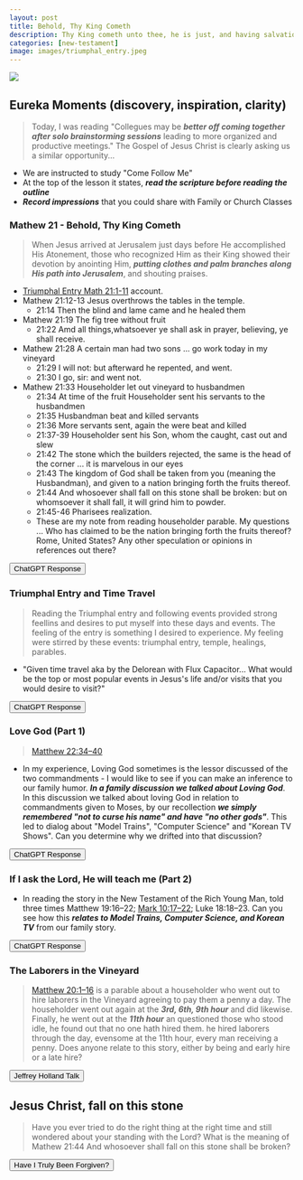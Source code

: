 ```yaml
---
layout: post
title: Behold, Thy King Cometh
description: Thy King cometh unto thee, he is just, and having salvation
categories: [new-testament]
image: images/triumphal_entry.jpeg
---
```


![](https://cdn.shopify.com/s/files/1/0495/3335/4141/products/Walter-Rane-Triumphal-Entry_47fe1ccc-23e4-4212-ab24-44c3bcfd4b02.png?v=1603900819)

## Eureka Moments (discovery, inspiration, clarity)
> Today, I was reading "Collegues may be ***better off coming together after solo brainstorming sessions*** leading to more organized and productive meetings."  The Gospel of Jesus Christ is clearly asking us a similar opportunity... 
- We are instructed to study "Come Follow Me"
- At the top of the lesson it states, ***read the scripture before reading the outline***
- ***Record impressions*** that you could share with Family or Church Classes

### Mathew 21 - Behold, Thy King Cometh
> When Jesus arrived at Jerusalem just days before He accomplished His Atonement, those who recognized Him as their King showed their devotion by anointing Him, ***putting clothes and palm branches along His path into Jerusalem***, and shouting praises.
- [Triumphal Entry Math 21:1-11](https://www.churchofjesuschrist.org/study/scriptures/nt/matt/21?lang=eng&id=1-11#p1) account.
- Mathew 21:12-13 Jesus overthrows the tables in the temple.  
    - 21:14 Then the blind and lame came and he healed them
- Mathew 21:19 The fig tree without fruit
    - 21:22 Amd all things,whatsoever ye shall ask in prayer, believing, ye shall receive.
- Mathew 21:28 A certain man had two sons ... go work today in my vineyard
    - 21:29 I will not: but afterward he repented, and went.
    - 21:30 I go, sir: and went not.
- Mathew 21:33 Householder let out vineyard to husbandmen
    - 21:34 At time of the fruit Householder sent his servants to the husbandmen
    - 21:35 Husbandman beat and killed servants
    - 21:36 More servants sent, again the were beat and killed
    - 21:37-39 Householder sent his Son, whom the caught, cast out and slew
    - 21:42 The stone which the builders rejected, the same is the head of the corner ... it is marvelous in our eyes
    - 21:43 The kingdom of God shall be taken from you (meaning the Husbandman), and given to a nation bringing forth the fruits thereof.
    - 21:44 And whosoever shall fall on this stone shall be broken: but on whomsoever it shall fall, it will grind him to powder.
    - 21:45-46 Pharisees realization.
    - These are my note from reading householder parable.  My questions ... Who has claimed to be the nation bringing forth the fruits thereof?  Rome, United States?   Any other speculation or opinions in references out there?

<SCRIPT>
function Householder() {
    var x = document.getElementById('Householder');
    if (x.style.display == 'none') {
        x.style.display = 'block';
    } else {
        x.style.display = 'none';
    }
}
</SCRIPT>

<BUTTON ONCLICK="Householder()">ChatGPT Response</BUTTON>

<DIV ID="Householder" STYLE="display:none">
In the parable you described from Matthew 21:33-46, <b>the householder represents God</b>, the vineyard represents the kingdom of God, and <b>the husbandmen represent the religious leaders or the people of Israel</b>. The <b>servants sent by the householder represent the prophets sent by God</b> throughout history to the people of Israel, and the son represents Jesus Christ.
<br><br>
The phrase in Matthew 21:43, "The kingdom of God shall be taken from you, and given to a nation bringing forth the fruits thereof," suggests a transfer of the blessings and responsibilities of the kingdom of God from the people of Israel (represented by the husbandmen) to another nation. This statement does not specifically mention any particular nation by name.
<br><br>
Interpretations of this parable may vary among theologians and scholars. Some speculate that the nation mentioned could refer to the <b>early Christian Church, which included both Jewish and Gentile believers</b>. Others may interpret it more symbolically, suggesting that it represents the establishment and spread of Christianity throughout the world beyond the borders of Israel.
<br><br>
It is important to note that while the parable itself does not explicitly identify the nation to which the kingdom of God is given, it serves as a warning to the religious leaders of the time and emphasizes the rejection of Jesus, the Son of God, by the religious authorities.
<br><br>
Ultimately, the interpretation of this parable and the identification of the nation bringing forth the fruits thereof can vary among individuals and scholars, and it is advisable to consult various theological perspectives and teachings for a comprehensive understanding.
<br><br><br><br>
<b>Can you find "theological perspectives" on this</b> from the Church of Jesus Christ of Latter Day Saints?
<br><br>
Certainly! The interpretation of the parable you mentioned, as viewed through the lens of The Church of Jesus Christ of Latter-day Saints, can be found in the teachings of LDS Church leaders and scripture. Here are a few references that provide insights from a Latter-day Saint perspective:
<br><br>
"The House of Israel" and "the Gentiles": In LDS theology, <b>the house of Israel represents the covenant people of God, which includes both the ancient Israelites and their descendants</b>. The Gentiles refer to those who are not of the house of Israel. Latter-day Saint teachings often emphasize that the gathering of Israel and the spreading of the gospel are ongoing processes. The parable can be understood as a message that the blessings of the kingdom of God, including the gospel and priesthood authority, would be shared with people of all nations, both Israelite and Gentile.
<br><br>
Book of Mormon: The Book of Mormon, considered scripture by Latter-day Saints, contains additional teachings and interpretations of the parable. For example, 3 Nephi 16:10 states that if the Gentiles reject the fullness of the gospel, it will be taken from them and <b>given to the remnants of the house of Israel</b>. This concept aligns with the parable's message of the transfer of blessings and responsibilities.
<br><br>
Teachings of Church Leaders: Various talks and writings by LDS Church leaders offer insights into this parable. For instance, Elder Bruce R. McConkie, a former Apostle of the LDS Church, addressed the parable in his book "The Mortal Messiah." He discussed how the rejection of Jesus and His gospel by the religious leaders <b>led to the inclusion of the Gentiles</b> in receiving the blessings of the kingdom.
<br><br>
It is important to note that individual interpretations and perspectives within the LDS Church may vary, and the official teachings of the Church are primarily found in its scriptures and statements from current Church leaders. Therefore, studying these sources can provide a more comprehensive understanding of the specific theological perspectives on this parable within The Church of Jesus Christ of Latter-day Saints.
</DIV>


### Triumphal Entry and Time Travel
> Reading the Triumphal entry and following events provided strong feellins and desires to put myself into these days and events.  The feeling of the entry is something I desired to experience.   My feeling were stirred by  these events: triumphal entry, temple, healings, parables.  
- "Given time travel aka by the Delorean with Flux Capacitor...  What would be the top or most popular events in Jesus's life and/or visits that you would desire to visit?"

<SCRIPT>
function JesusVisit() {
    var x = document.getElementById('JesusVisit');
    if (x.style.display == 'none') {
        x.style.display = 'block';
    } else {
        x.style.display = 'none';
    }
}
</SCRIPT>

<BUTTON ONCLICK="JesusVisit()">ChatGPT Response</BUTTON>

<DIV ID="JesusVisit" STYLE="display:none">
<br>
    - The birth of Jesus in Bethlehem: Witnessing the humble circumstances and the arrival of the Magi. Luke 2:1-20
<br>
    - The Sermon on the Mount: Experiencing Jesus' teachings on topics like the Beatitudes and the Lord's Prayer. Matthew 5-7
<br>
    - The Last Supper: Being present for Jesus' final meal with his disciples and the institution of the Eucharist.  Matthew 26:17-30, Mark 14:12-26, Luke 22:7-23
<br>
    - The Crucifixion: Observing the significant event of Jesus' crucifixion and its profound impact on Christianity.  Matthew 27:32-56, Mark 15:21-41, Luke 23:26-49, John 19:16-37
<br>
    - The Resurrection: Witnessing the empty tomb and the appearances of Jesus after his resurrection. Matthew 28:1-10, Mark 16:1-8, Luke 24:1-12, John 20:1-18

<br><br><br>
<b>2nd question to ChatGPT</b>, "Anything you would add if you were member of Church of Jesus Christ of Latter Day Saints"
<br><br>
    - The First Vision: Witnessing Joseph Smith's account of his vision of God the Father and Jesus Christ, which marked the beginning of the Restoration of the gospel.  Joseph Smith—History 1:1-26 (in the Pearl of Great Price)
<br>
    - The visit to the Nephites: Being present when Jesus appeared to the people in the Americas following his resurrection.  3 Nephi 11
<br>
    - The Sermon at the Temple: Listening to Jesus' teachings to the Nephites in the Americas, as recorded in the Book of Mormon.  3 Nephi 11-18
<br>
    - The dedication of the Kirtland Temple: Participating in the spiritual experiences during the dedication of the first temple in the Latter-day Saint movement.  While there are accounts of spiritual manifestations and heavenly visitations experienced by individuals in the Kirtland Temple, the specific mention of Jesus physically appearing during the dedication ceremony is not included in the scriptural account. Doctrine and Covenants section 109 (Kirtland Temple dedicatory prayer)
</DIV>

### Love God (Part 1)
> [Matthew 22:34–40](https://www.churchofjesuschrist.org/study/scriptures/nt/matt/22?lang=eng&id=34-40#p34) 
- In my experience, Loving God sometimes is the lessor discussed of the two commandments  - I would like to see if you can make an inference to our family humor.   ***In a family discussion we talked about Loving God***.  In this discussion we talked about loving God in relation to commandments given to Moses, by our recollection ***we simply remembered "not to curse his name" and have  "no other gods"***.  This led to dialog about "Model Trains", "Computer Science" and "Korean TV Shows".  Can you determine why we drifted into that discussion?

<SCRIPT>
function NoOtherGods() {
    var x = document.getElementById('NoOtherGods');
    if (x.style.display == 'none') {
        x.style.display = 'block';
    } else {
        x.style.display = 'none';
    }
}
</SCRIPT>

<BUTTON ONCLICK="NoOtherGods()">ChatGPT Response</BUTTON>

<DIV ID="NoOtherGods" STYLE="display:none">
Based on the information you provided, it seems that your family discussion about loving God in relation to the commandments given to Moses took an unexpected and humorous turn, leading to a conversation about unrelated topics such as model trains, computer science, and Korean TV shows.
<br><br>
<b>Humor often arises from unexpected connections or tangents in conversations</b>. It's possible that someone in your family made a playful or humorous comment that sparked the discussion about these unrelated topics. The transition from discussing commandments to discussing seemingly unrelated hobbies and interests could be a lighthearted way of exploring the idea of what it means to love God in the context of various aspects of life, including personal hobbies and entertainment preferences.
<br><br>
In essence, the conversation may have taken a humorous detour to highlight the idea that <b>even in our interests and hobbies, we can find ways to express love for God and see connections to our faith</b>. Humor can often serve as a way to bring joy, creativity, and unexpected perspectives into discussions.
<br><br><br><br>
<b>2nd bit of Help to ChatGPT.</b> Close to the family event.  What if I provide you the hint to have "<b>no other Gods</b>" in relation to the humor?
<br><br>
If the hint is to have "no other Gods" in relation to the humor and the discussion about model trains, computer science, and Korean TV shows, it could be inferred that the humorous connection is centered around the idea of having a strong or intense interest in these topics.
<br><br>
The humor might stem from playfully exaggerating or jokingly suggesting that these hobbies or interests have become so important or captivating that they could be seen as competing with or taking the place of a person's devotion to God. In other words, the humorous implication could be that these topics or activities have become "gods" in a figurative sense, capturing a significant amount of attention or devotion.
<br><br>
<b>This kind of humor often arises when people find amusing ways to juxtapose mundane or unrelated topics with significant or sacred concepts</b>, highlighting the contrast between the two. It allows for a lighthearted exploration of the balance between our passions and our spiritual priorities, reminding us not to let our interests overshadow our love and devotion to God.
<br><br><br><br>
<b> Feedback on response to ChatGPT.</b>  Nicely done.  In dialog amongst the three off us Father said to Son, "Model Trains" is not a God.  Mother said to Father "Computer Science" is not a God.  Son said to Mother "Korean TV" is not a God.  We had a good laugh.  You were able to get to the inference very well.
<br><br>
Thank you! I'm glad I was able to accurately infer the humor in your family dialog. It sounds like a lighthearted and enjoyable moment, where the playfulness came from the contrast between the significance of having "no other Gods" and the humorous suggestion that these hobbies and interests were being treated as such.
<br><br>
<b>Humor can often bring people together and create shared moments of joy and connection</b>. It seems like your family found a playful way to explore the balance between their interests and their spiritual priorities, all while sharing some laughter together. Such moments can help strengthen relationships and create lasting memories.
</DIV>

### If I ask the Lord, He will teach me (Part 2)
- In reading the story in the New Testament of the Rich Young Man, told three times Matthew 19:16–22; [Mark 10:17–22](https://www.churchofjesuschrist.org/study/scriptures/nt/mark/10?lang=eng&id=17-22#p17); Luke 18:18–23.  Can you see how this ***relates to Model Trains, Computer Science, and Korean TV*** from our family story.

<SCRIPT>
function RichYoungMan() {
    var x = document.getElementById('RichYoungMan');
    if (x.style.display == 'none') {
        x.style.display = 'block';
    } else {
        x.style.display = 'none';
    }
}
</SCRIPT>

<BUTTON ONCLICK="RichYoungMan()">ChatGPT Response</BUTTON>

<DIV ID="RichYoungMan" STYLE="display:none">
The story you mentioned from the New Testament, often referred to as the story of the "Rich Young Ruler," can be found in Matthew 19:16–22, Mark 10:17–22, and Luke 18:18–23. This story involves a rich young man who approaches Jesus and asks what he must do to inherit eternal life. Jesus tells him to keep the commandments, and the young man claims to have kept them since his youth. Jesus then instructs him to sell his possessions, give to the poor, and follow Him, but the young man walks away saddened because he had great wealth.
<br><br>
In relating this story to the discussion about model trains, computer science, and Korean TV from your family story, we can draw some connections:
<br><br>
Model Trains: Just as the rich young man had possessions, including great wealth, model trains could be seen as a <b>hobby or interest</b> that involves material possessions. The story reminds us not to let our attachment to material things hinder our commitment to following Jesus.
<br><br>
Computer Science: Similarly, computer science or any other <b>profession</b> or area of expertise can be seen as something we dedicate our time and energy to. The story reminds us that our commitment to following Jesus should take precedence over any worldly pursuits or attachments, including our professional endeavors.
<br><br>
Korean TV: While Korean TV shows may not involve material possessions like model trains or a profession like computer science, the story highlights the importance of prioritizing our relationship with God over any personal interests or pleasures. It serves as a reminder that nothing should hinder our commitment to following Jesus, even if it means letting go of things that bring us enjoyment or <b>entertainment</b>.
<br><br>
In summary, the story of the Rich Young Ruler <b>prompts us to examine our priorities</b> and reminds us to put our devotion to God above worldly attachments, whether they are material possessions, personal interests, or professional pursuits.

<br><br><br><br>
<b>2nd question to ChatGPT.</b>  I like the Mark account the best.   Based off of my family story and our humor, do you see why I might like it?
<br><br>
Based on your family story and the humor you shared, I can see a possible connection between your preference for the Mark account of the story and the humorous dialogue about model trains, computer science, and Korean TV.
<br><br>
In the Mark account (Mark 10:17–22), the story of the Rich Young Ruler is presented in a concise and straightforward manner. It highlights the encounter between Jesus and the young man, emphasizing the young man's attachment to his possessions and his struggle to prioritize following Jesus over his wealth. This direct and succinct storytelling style might resonate with your preference for humor and concise communication.
<br><br>
Similarly, the humor in your family story involved playful and concise exchanges between family members, where the focus was on highlighting the contrast between personal interests or hobbies and the importance of spiritual devotion.
<br><br>
Your preference for the Mark account could stem from its brevity and clarity, aligning with the concise and playful communication style that you appreciated in your family's humorous dialogue.
<br><br>
Please note that this inference is based on the information provided, and individual preferences can vary.

<br><br><br><br>
<b>3rd question to ChatGPT.</b>  Do you see compassion or love in Mark account not seen in others?
<br><br>

In the Mark account of the story of the Rich Young Ruler, <b>there is a notable emphasis on Jesus' response and his display of compassion and love towards the young man</b>. After the young man expresses his desire to inherit eternal life and claims to have kept the commandments, Mark 10:21 states:
<br><br>
"Jesus, looking at him, loved him and said to him, 'You lack one thing: go, sell all that you have and give to the poor, and you will have treasure in heaven; and come, follow me.'"
<br><br>
The inclusion of the phrase "Jesus, looking at him, loved him" highlights the compassion and care that Jesus felt towards the young man. This statement suggests that Jesus genuinely desired the young man to experience the blessings of eternal life and was willing to provide him with specific guidance and instructions to help him on that path.
<br><br>
While love and compassion are also present in the other Gospel accounts of this story (Matthew 19:16–22 and Luke 18:18–23), the Mark account explicitly mentions Jesus' love for the young man, providing a unique emphasis on the compassionate nature of Jesus' response.
<br><br>
This emphasis on Jesus' love and compassion in the Mark account could resonate with individuals who value and appreciate the deep care and understanding that Jesus demonstrated towards those seeking guidance and eternal life.

</DIV>

### The Laborers in the Vineyard
> [Matthew 20:1–16](https://www.churchofjesuschrist.org/study/scriptures/nt/matt/20?lang=eng&id=1-16#p1) is a parable about a householder who went out to hire laborers in the Vineyard agreeing to pay them a penny a day.  The householder went out again at the ***3rd, 6th, 9th hour*** and did likewise.  Finally, he went out at the ***11th hour*** an questioned those who stood idle, he found out that no one hath hired them.  he hired laborers through the day, evensome at the 11th hour, every man receiving a penny.  Does anyone relate to this story, either by being and early hire or a late hire?

<SCRIPT>
function Laborers() {
    var x = document.getElementById('Laborers');
    if (x.style.display == 'none') {
        x.style.display = 'block';
    } else {
        x.style.display = 'none';
    }
}
</SCRIPT>

<BUTTON ONCLICK="Laborers()">Jeffrey Holland Talk</BUTTON>

<DIV ID="Laborers" STYLE="display:none">
“My friends, I am not being unfair to you. You agreed on the wage for the day, a good wage. You were very happy to get the work, and I am very happy with the way you served. <b>You are paid in full</b>. Take your pay and enjoy the blessing.
<br><br>
May I plead with us not to be hurt—and certainly not to feel envious—when good fortune comes to another person? We are not diminished when someone else is added upon.
<br><br>
This parable—like all parables—is not really about laborers or wages any more than the others are about sheep and goats. This is a story about God’s goodness, His patience and forgiveness, and the Atonement of the Lord Jesus Christ. It is a story about generosity and compassion. It is a story about grace.
<br><br>
So if you have made covenants, keep them. If you haven’t made them, make them. If you have made them and broken them, repent and repair them. <b>It is never too late so long as the Master of the vineyard says there is time</b>. Please listen to the prompting of the Holy Spirit telling you right now, this very moment, that you should accept the atoning gift of the Lord Jesus Christ and enjoy the fellowship of His labor.
</DIV>

##  Jesus Christ, fall on this stone
> Have you ever tried to do the right thing at the right time and still wondered about your standing with the Lord?  What is the meaning of Mathew 21:44 And whosoever shall fall on this stone shall be broken?


<SCRIPT>
function Forgiven() {
    var x = document.getElementById('Forgiven');
    if (x.style.display == 'none') {
        x.style.display = 'block';
    } else {
        x.style.display = 'none';
    }
}
</SCRIPT>

<BUTTON ONCLICK="Forgiven()">Have I Truly Been Forgiven?</BUTTON>
<DIV ID="Forgiven" STYLE="display:none">

<b>Elder K. Brett Nattress Of the Seventy</b>
<br><br>
There stood Danny with tears welling in his eyes. He said, “Can we talk for a minute?” We went outside to the same porch step.
<br><br>
He said, “President, <b>do you think I have truly been forgiven?</b>”
<br><br>
Now my tears accompanied his. Before me stood a devoted disciple of Jesus Christ who had given his all to teaching and testifying about the Savior. He was the embodiment of the healing and strengthening power of the Savior’s Atonement.
<br><br>
I said, “Danny! Have you looked in the mirror? Have you seen your eyes? They are filled with light, and <b>you are beaming with the Spirit of the Lord</b>. Of course you have been forgiven! You are amazing! Now what you need to do is move forward with your life. Don’t look back! <b>Look forward with faith to the next ordinance</b>.”

<br><br><br><br>
<b>ChatGPT</b>
<br><br>
From a Christian perspective, this statement carries a symbolic meaning. The "stone" represents Jesus Christ, who is often referred to as the cornerstone or foundation stone in biblical imagery. The phrase suggests that those who stumble or fall upon Jesus, recognizing their need for Him and <b>humbly seeking His grace and salvation</b>, will experience a breaking or contrition of their hearts. It signifies a recognition of their own inadequacy and the need for repentance and surrender to Christ.

<br><br><br><br>
<b>Gordon B Hinkley, The Stone Cut Out of the Mountain</b>
<br><br>
The year 1823. The month was September—the night of September 21–22, to be exact.
The boy Joseph Smith had prayed that night before going to sleep. He asked the Lord for <b>forgiveness of his light-mindedness</b>. A miraculous thing then happened.  Recalls ... Story of visit from Moroni ...

<br><br><br><br>
<b>Quentin Cook, Valiant in the Testimony of Jesus</b>
<br><br>
For us, <b>being valiant in our testimony of Jesus is a stepping-stone</b> toward qualifying for the Savior’s grace and the celestial kingdom. Jesus Christ is the only name under heaven by which we may be saved. I bear my sure witness of both His divinity and His supernal role in the Father’s plan.

</DIV>



